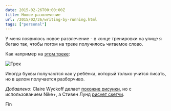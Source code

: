 ```yaml
---
date: 2015-02-26T00:00:00Z
title: Новое развлечение
url: /2015/02/26/writing-by-running.html
tags: ["personal"]
---
```


У меня появилось новое развлечение - в конце тренировки на улице
я бегаю так, чтобы потом на треке получилось читаемое слово.

Как например на [этом треке](https://connect.garmin.com/modern/activity/691592613):

<img src="/images/running-track.png" alt="Трек">

Иногда буквы получаются как у ребёнка, который только учится писать,
но в целом получается разборчиво.

*Добавлено*: Claire Wyckoff делает [похожие
рисунки](https://runningdrawing.tumblr.com/), но с использованием Nike+,
а Стивен Лунд [рисует скетчи](https://img.dirty.ru/gps-art-1007400/).

Fin
